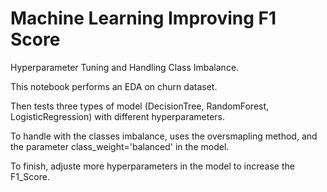 # Machine Learning Improving F1 Score

Hyperparameter Tuning and Handling Class Imbalance.

This notebook performs an EDA on churn dataset.

Then tests three types of model (DecisionTree, RandomForest, LogisticRegression) with different hyperparameters.

To handle with the classes imbalance, uses the oversmapling method, and the parameter class_weight='balanced' in the model.

To finish, adjuste more hyperparameters in the model to increase the F1_Score.
